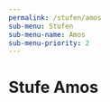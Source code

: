 ```yaml
---
permalink: /stufen/amos
sub-menu: Stufen
sub-menu-name: Amos
sub-menu-priority: 2
---
```


# Stufe Amos

